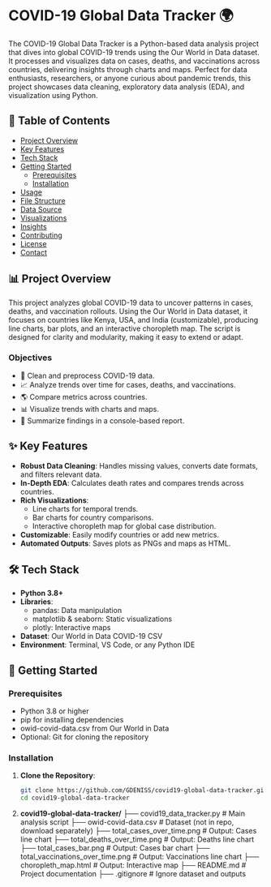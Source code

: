 # COVID-19 Global Data Tracker 🌍

The COVID-19 Global Data Tracker is a Python-based data analysis project that dives into global COVID-19 trends using the Our World in Data dataset. It processes and visualizes data on cases, deaths, and vaccinations across countries, delivering insights through charts and maps. Perfect for data enthusiasts, researchers, or anyone curious about pandemic trends, this project showcases data cleaning, exploratory data analysis (EDA), and visualization using Python.

## 📖 Table of Contents

- [Project Overview](#project-overview)
- [Key Features](#key-features)
- [Tech Stack](#tech-stack)
- [Getting Started](#getting-started)
  - [Prerequisites](#prerequisites)
  - [Installation](#installation)
- [Usage](#usage)
- [File Structure](#file-structure)
- [Data Source](#data-source)
- [Visualizations](#visualizations)
- [Insights](#insights)
- [Contributing](#contributing)
- [License](#license)
- [Contact](#contact)

## 📊 Project Overview

This project analyzes global COVID-19 data to uncover patterns in cases, deaths, and vaccination rollouts. Using the Our World in Data dataset, it focuses on countries like Kenya, USA, and India (customizable), producing line charts, bar plots, and an interactive choropleth map. The script is designed for clarity and modularity, making it easy to extend or adapt.

### Objectives

- 🧹 Clean and preprocess COVID-19 data.
- 📈 Analyze trends over time for cases, deaths, and vaccinations.
- 🌎 Compare metrics across countries.
- 📊 Visualize trends with charts and maps.
- 📝 Summarize findings in a console-based report.

## ✨ Key Features

- **Robust Data Cleaning**: Handles missing values, converts date formats, and filters relevant data.
- **In-Depth EDA**: Calculates death rates and compares trends across countries.
- **Rich Visualizations**:
  - Line charts for temporal trends.
  - Bar charts for country comparisons.
  - Interactive choropleth map for global case distribution.
- **Customizable**: Easily modify countries or add new metrics.
- **Automated Outputs**: Saves plots as PNGs and maps as HTML.

## 🛠️ Tech Stack

- **Python 3.8+**
- **Libraries**:
  - pandas: Data manipulation
  - matplotlib & seaborn: Static visualizations
  - plotly: Interactive maps
- **Dataset**: Our World in Data COVID-19 CSV
- **Environment**: Terminal, VS Code, or any Python IDE

## 🚀 Getting Started

### Prerequisites

- Python 3.8 or higher
- pip for installing dependencies
- owid-covid-data.csv from Our World in Data
- Optional: Git for cloning the repository

### Installation

1. **Clone the Repository**:
   ```bash
   git clone https://github.com/GDENISS/covid19-global-data-tracker.git
   cd covid19-global-data-tracker
2. **covid19-global-data-tracker/**
├── covid19_data_tracker.py          # Main analysis script
├── owid-covid-data.csv              # Dataset (not in repo, download separately)
├── total_cases_over_time.png        # Output: Cases line chart
├── total_deaths_over_time.png       # Output: Deaths line chart
├── total_cases_bar.png              # Output: Cases bar chart
├── total_vaccinations_over_time.png # Output: Vaccinations line chart
├── choropleth_map.html              # Output: Interactive map
├── README.md                        # Project documentation
├── .gitignore                       # Ignore dataset and outputs


